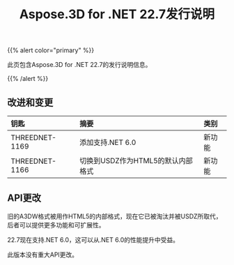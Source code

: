 ﻿---
title: Aspose.3D for .NET 22.7发行说明
type: docs
weight: 6
url: /zh/net/aspose-3d-for-net-22-7-release-notes/
description: Aspose.3D for .NET 22.7的发行说明。
---
{{% alert color="primary" %}}

此页包含Aspose.3D for .NET 22.7的发行说明信息。

{{% /alert %}}
## **改进和变更**

|**钥匙**|**摘要**|**类别**|
|:- |:- |:- |
|THREEDNET-1169 |添加支持.NET 6.0|新功能|
|THREEDNET-1166 |切换到USDZ作为HTML5的默认内部格式|新功能|

## API更改 ##


旧的A3DW格式被用作HTML5的内部格式，现在它已被淘汰并被USDZ所取代，后者可以提供更多功能和可扩展性。

22.7现在支持.NET 6.0，这可以从.NET 6.0的性能提升中受益。

此版本没有重大API更改。


